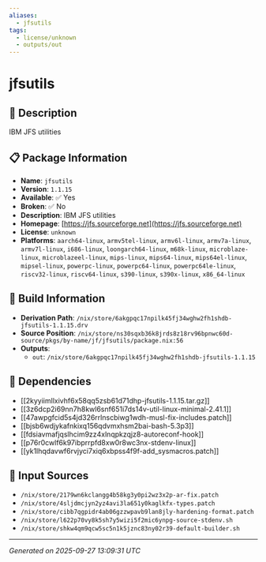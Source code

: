 ```yaml
---
aliases:
  - jfsutils
tags:
  - license/unknown
  - outputs/out
---
```


# jfsutils

## 📝 Description

IBM JFS utilities

## 📋 Package Information

- **Name**: `jfsutils`
- **Version**: `1.1.15`
- **Available**: ✅ Yes
- **Broken**: ✅ No
- **Description**: IBM JFS utilities
- **Homepage**: [https://jfs.sourceforge.net](https://jfs.sourceforge.net)
- **License**: `unknown`
- **Platforms**: `aarch64-linux`, `armv5tel-linux`, `armv6l-linux`, `armv7a-linux`, `armv7l-linux`, `i686-linux`, `loongarch64-linux`, `m68k-linux`, `microblaze-linux`, `microblazeel-linux`, `mips-linux`, `mips64-linux`, `mips64el-linux`, `mipsel-linux`, `powerpc-linux`, `powerpc64-linux`, `powerpc64le-linux`, `riscv32-linux`, `riscv64-linux`, `s390-linux`, `s390x-linux`, `x86_64-linux`

## 🔧 Build Information

- **Derivation Path**: `/nix/store/6akgpqc17npilk45fj34wghw2fh1shdb-jfsutils-1.1.15.drv`
- **Source Position**: `/nix/store/ns30sqxb36k8jrds8z18rv96bpnwc60d-source/pkgs/by-name/jf/jfsutils/package.nix:56`
- **Outputs**:
  - `out`:  `/nix/store/6akgpqc17npilk45fj34wghw2fh1shdb-jfsutils-1.1.15`

## 🔗 Dependencies

- [[2kyyiimllxivhf6x58qq5zsb61d71dhp-jfsutils-1.1.15.tar.gz]]
- [[3z6dcp2i69nn7h8kwl6snf651i7ds14v-util-linux-minimal-2.41.1]]
- [[47awpgfcid5s4jd326rrlnscbiwg1wdh-musl-fix-includes.patch]]
- [[bjsb6wdjykafnkixq156qdvmxhsm2bai-bash-5.3p3]]
- [[fdsiavmafjqslhcim9zz4xlnqpkzqjz8-autoreconf-hook]]
- [[p76r0cwlf6k97ibprrpfd8xw0r8wc3nx-stdenv-linux]]
- [[yk1lhqdavwf6rvjyci7xiq6xbpss4f9f-add_sysmacros.patch]]

## 📁 Input Sources

- `/nix/store/2179wn6kclangg4b58kg3y0pi2wz3x2p-ar-fix.patch`
- `/nix/store/4sljdmcjyn2yz4avi3la651y0kaglkfx-types.patch`
- `/nix/store/cibb7qgpidr4ab06gzzwpavb9lan8jly-hardening-format.patch`
- `/nix/store/l622p70vy8k5sh7y5wizi5f2mic6ynpg-source-stdenv.sh`
- `/nix/store/shkw4qm9qcw5sc5n1k5jznc83ny02r39-default-builder.sh`

---
*Generated on 2025-09-27 13:09:31 UTC*
